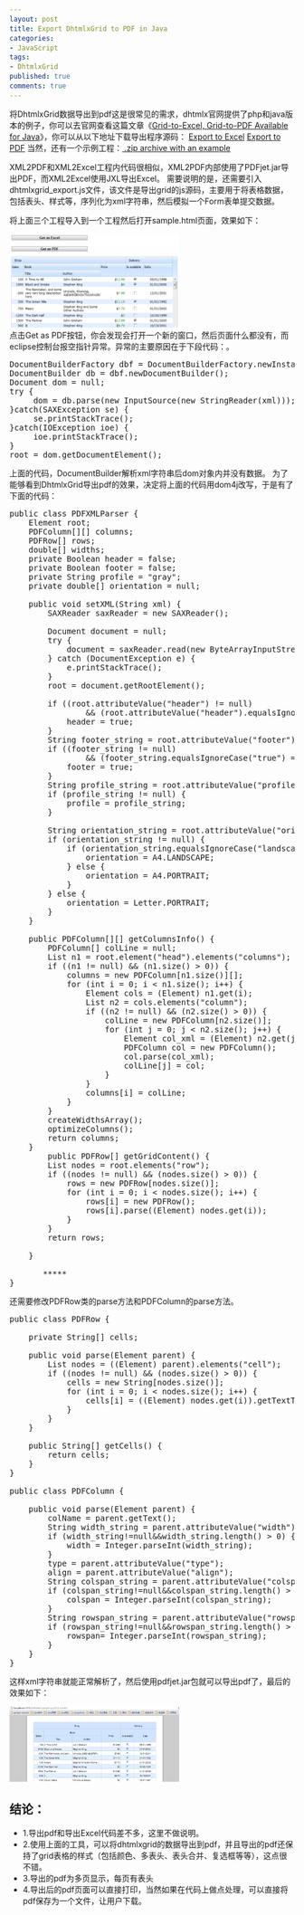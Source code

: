 ```yaml
---
layout: post
title: Export DhtmlxGrid to PDF in Java
categories:
- JavaScript
tags:
- DhtmlxGrid
published: true
comments: true
---
```

将DhtmlxGrid数据导出到pdf这是很常见的需求，dhtmlx官网提供了php和java版本的例子，你可以去官网查看这篇文章《<a href="http://www.dhtmlx.com/blog/?p=855">Grid-to-Excel, Grid-to-PDF Available for Java</a>》，你可以从以下地址下载导出程序源码：
<a href="http://www.dhtmlx.com/x/download/regular/export/XML2Excel.war">Export to Excel</a>
<a href="http://www.dhtmlx.com/x/download/regular/export/XML2PDF.war">Export to PDF</a>
当然，还有一个示例工程：<a href="http://www.dhtmlx.com/x/download/regular/export/javaexport_sample.zip"> .zip archive with an example</a>

XML2PDF和XML2Excel工程内代码很相似，XML2PDF内部使用了PDFjet.jar导出PDF，而XML2Excel使用JXL导出Excel。
需要说明的是，还需要引入dhtmlxgrid_export.js文件，该文件是导出grid的js源码，主要用于将表格数据，包括表头、样式等，序列化为xml字符串，然后模拟一个Form表单提交数据。

将上面三个工程导入到一个工程然后打开sample.html页面，效果如下：
<div class="pic">
<img src="/files/2011/08/export-dhtmlxgrid-to-pdf.png" alt="" title="export dhtmlxgrid to pdf" width="300" height="166" class="aligncenter size-medium wp-image-2385" />
</div>
点击Get as PDF按钮，你会发现会打开一个新的窗口，然后页面什么都没有，而eclipse控制台报空指针异常。异常的主要原因在于下段代码：。
<pre lang="java">
DocumentBuilderFactory dbf = DocumentBuilderFactory.newInstance ();
DocumentBuilder db = dbf.newDocumentBuilder();
Document dom = null;
try {
     dom = db.parse(new InputSource(new StringReader(xml)));
}catch(SAXException se) {
     se.printStackTrace();
}catch(IOException ioe) { 
     ioe.printStackTrace();
}
root = dom.getDocumentElement();
</pre>

上面的代码，DocumentBuilder解析xml字符串后dom对象内并没有数据。
为了能够看到DhtmlxGrid导出pdf的效果，决定将上面的代码用dom4j改写，于是有了下面的代码：
<pre lang="java">
public class PDFXMLParser {
	Element root;
	PDFColumn[][] columns;
	PDFRow[] rows;
	double[] widths;
	private Boolean header = false;
	private Boolean footer = false;
	private String profile = "gray";
	private double[] orientation = null;

	public void setXML(String xml) {
		SAXReader saxReader = new SAXReader();

		Document document = null;
		try {
			document = saxReader.read(new ByteArrayInputStream(xml.getBytes()));
		} catch (DocumentException e) {
			e.printStackTrace();
		}
		root = document.getRootElement();

		if ((root.attributeValue("header") != null)
				&amp;&amp; (root.attributeValue("header").equalsIgnoreCase("true") == true)) {
			header = true;
		}
		String footer_string = root.attributeValue("footer");
		if ((footer_string != null)
				&amp;&amp; (footer_string.equalsIgnoreCase("true") == true)) {
			footer = true;
		}
		String profile_string = root.attributeValue("profile");
		if (profile_string != null) {
			profile = profile_string;
		}

		String orientation_string = root.attributeValue("orientation");
		if (orientation_string != null) {
			if (orientation_string.equalsIgnoreCase("landscape")) {
				orientation = A4.LANDSCAPE;
			} else {
				orientation = A4.PORTRAIT;
			}
		} else {
			orientation = Letter.PORTRAIT;
		}
	}

	public PDFColumn[][] getColumnsInfo() {
		PDFColumn[] colLine = null;
		List n1 = root.element("head").elements("columns");
		if ((n1 != null) &amp;&amp; (n1.size() &gt; 0)) {
			columns = new PDFColumn[n1.size()][];
			for (int i = 0; i &lt; n1.size(); i++) {
				Element cols = (Element) n1.get(i);
				List n2 = cols.elements("column");
				if ((n2 != null) &amp;&amp; (n2.size() &gt; 0)) {
					colLine = new PDFColumn[n2.size()];
					for (int j = 0; j &lt; n2.size(); j++) {
						Element col_xml = (Element) n2.get(j);
						PDFColumn col = new PDFColumn();
						col.parse(col_xml);
						colLine[j] = col;
					}
				}
				columns[i] = colLine;
			}
		}
		createWidthsArray();
		optimizeColumns();
		return columns;
	}
        public PDFRow[] getGridContent() {
		List nodes = root.elements("row");
		if ((nodes != null) &amp;&amp; (nodes.size() &gt; 0)) {
			rows = new PDFRow[nodes.size()];
			for (int i = 0; i &lt; nodes.size(); i++) {
				rows[i] = new PDFRow();
				rows[i].parse((Element) nodes.get(i));
			}
		}
		return rows;

	}

       *****
}
</pre>

还需要修改PDFRow类的parse方法和PDFColumn的parse方法。
<pre lang="java">
public class PDFRow {

	private String[] cells;

	public void parse(Element parent) {
		List nodes = ((Element) parent).elements("cell");
		if ((nodes != null) &amp;&amp; (nodes.size() &gt; 0)) {
			cells = new String[nodes.size()];
			for (int i = 0; i &lt; nodes.size(); i++) {
				cells[i] = ((Element) nodes.get(i)).getTextTrim();
			}
		}
	}

	public String[] getCells() {
		return cells;
	}
}

public class PDFColumn {

	public void parse(Element parent) {
		colName = parent.getText();
		String width_string = parent.attributeValue("width");
		if (width_string!=null&&width_string.length() > 0) {
			width = Integer.parseInt(width_string);
		}
		type = parent.attributeValue("type");
		align = parent.attributeValue("align");
		String colspan_string = parent.attributeValue("colspan");
		if (colspan_string!=null&&colspan_string.length() > 0) {
			colspan = Integer.parseInt(colspan_string);
		}
		String rowspan_string = parent.attributeValue("rowspan");
		if (rowspan_string!=null&&rowspan_string.length() > 0) {
			rowspan= Integer.parseInt(rowspan_string);
		}
	}
}
</pre>

这样xml字符串就能正常解析了，然后使用pdfjet.jar包就可以导出pdf了，最后的效果如下：
<div class="pic">
<img src="/files/2011/08/export-dhtmlx-to-pdf-pdf.png" alt="" title="export dhtmlx to pdf -pdf" width="300" height="134" class="aligncenter size-medium wp-image-2386" />
</div>

<h2>结论：</h2>

* 1.导出pdf和导出Excel代码差不多，这里不做说明。
* 2.使用上面的工具，可以将dhtmlxgrid的数据导出到pdf，并且导出的pdf还保持了grid表格的样式（包括颜色、多表头、表头合并、复选框等等），这点很不错。
* 3.导出的pdf为多页显示，每页有表头
* 4.导出后的pdf页面可以直接打印，当然如果在代码上做点处理，可以直接将pdf保存为一个文件，让用户下载。


